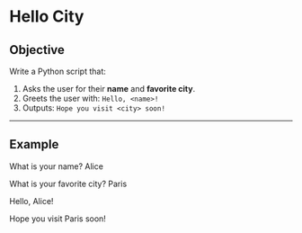 # Hello City

## Objective

Write a Python script that:

1. Asks the user for their **name** and **favorite city**.
2. Greets the user with: `Hello, <name>!`
3. Outputs: `Hope you visit <city> soon!`

---

## Example

What is your name? Alice 

What is your favorite city? Paris 

Hello, Alice! 

Hope you visit Paris soon!






